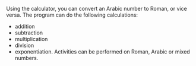 Using the calculator, you can convert an Arabic number to Roman, or vice versa.
The program can do the following calculations:
- addition
- subtraction
- multiplication
- division
- exponentiation.
Activities can be performed on Roman, Arabic or mixed numbers.
